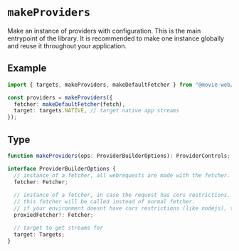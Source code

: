 # `makeProviders`

Make an instance of providers with configuration. 
This is the main entrypoint of the library. It is recommended to make one instance globally and reuse it throughout your application.

## Example

```ts
import { targets, makeProviders, makeDefaultFetcher } from "@movie-web/providers";

const providers = makeProviders({
  fetcher: makeDefaultFetcher(fetch),
  target: targets.NATIVE, // target native app streams
});
```

## Type

```ts
function makeProviders(ops: ProviderBuilderOptions): ProviderControls;

interface ProviderBuilderOptions {
  // instance of a fetcher, all webrequests are made with the fetcher.
  fetcher: Fetcher;
  
  // instance of a fetcher, in case the request has cors restrictions.
  // this fetcher will be called instead of normal fetcher.
  // if your environment doesnt have cors restrictions (like nodejs), there is no need to set this.
  proxiedFetcher?: Fetcher;

  // target to get streams for
  target: Targets;
}
```
